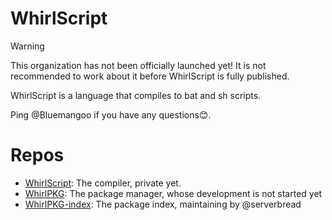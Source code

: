 # WhirlScript

> [!WARNING]
> This organization has not been officially launched yet! It is not recommended to work about it before WhirlScript is fully published.

WhirlScript is a language that compiles to bat and sh scripts.

Ping @Bluemangoo if you have any questions😊.

# Repos

- [WhirlScript](https://github.com/WhirlScript/WhirlScript): The compiler, private yet.
- [WhirlPKG](https://github.com/WhirlScript/WhirlPKG): The package manager, whose development is not started yet
- [WhirlPKG-index](https://github.com/WhirlScript/WhirlPKG-index): The package index, maintaining by @serverbread
